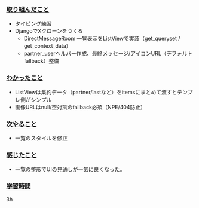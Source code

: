 ### <u>取り組んだこと</u>
- タイピング練習
- DjangoでXクローンをつくる
    - DirectMessageRoom 一覧表示をListViewで実装（get_queryset / get_context_data）
    - partner_userヘルパー作成、最終メッセージ/アイコンURL（デフォルトfallback）整備

### <u>わかったこと</u>
- ListViewは集約データ（partner/lastなど）をitemsにまとめて渡すとテンプレ側がシンプル
- 画像URLはnull/空対策のfallback必須（NPE/404防止）

### <u>次やること</u>
- 一覧のスタイルを修正

### <u>感じたこと</u>
- 一覧の整形でUIの見通しが一気に良くなった。

### <u>学習時間</u>
3h